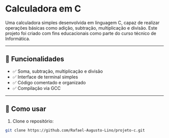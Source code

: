 # Calculadora em C

Uma calculadora simples desenvolvida em linguagem C, capaz de realizar operações básicas como adição, subtração, multiplicação e divisão. Este projeto foi criado com fins educacionais como parte do curso técnico de Informática.

---

## 📌 Funcionalidades

- ✅ Soma, subtração, multiplicação e divisão
- ✅ Interface de terminal simples
- ✅ Código comentado e organizado
- ✅ Compilação via GCC

---

## 🚀 Como usar

1. Clone o repositório:

```bash
git clone https://github.com/Rafael-Augusto-Lino/projeto-c.git
